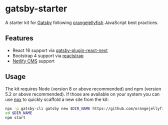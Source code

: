 # gatsby-starter

A starter kit for [Gatsby][gatsby] following [orangejellyfish][oj] JavaScript
best practices.

## Features

- React 16 support via [gatsby-plugin-react-next][gprn]
- Bootstrap 4 support via [reactstrap][rs]
- [Netlify CMS][ncms] support

## Usage

The kit requires Node (version 8 or above recommended) and npm (version 5.2 or
above recommended). If those are available on your system you can use [npx][npx]
to quickly scaffold a new site from the kit:

```sh
npx -p gatsby-cli gatsby new $DIR_NAME https://github.com/orangejellyfish/gatsby-starter
cd $DIR_NAME
npm start
```

[gatsby]: https://www.gatsbyjs.org/
[oj]: https://orangejellyfish.com/
[gprn]: https://www.npmjs.com/package/gatsby-plugin-react-next
[rs]: https://reactstrap.github.io/
[ncms]: https://www.netlifycms.org/
[npx]: https://www.npmjs.com/package/npx
